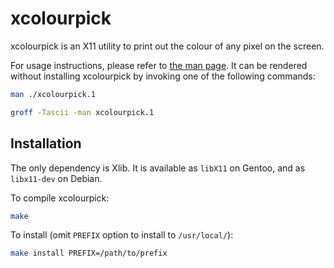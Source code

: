 # xcolourpick

xcolourpick is an X11 utility to print out the colour of any pixel on the
screen.

For usage instructions, please refer to [the man page](xcolourpick.1).
It can be rendered without installing xcolourpick by invoking one of the
following commands:

```sh
man ./xcolourpick.1
```

```sh
groff -Tascii -man xcolourpick.1
```

## Installation

The only dependency is Xlib. It is available as `libX11` on Gentoo, and
as `libx11-dev` on Debian.

To compile xcolourpick:

```sh
make
```

To install (omit `PREFIX` option to install to `/usr/local/`):

```sh
make install PREFIX=/path/to/prefix
```
